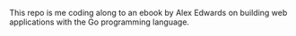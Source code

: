 This repo is me coding along to an ebook by Alex Edwards on building web applications with the Go programming language.
